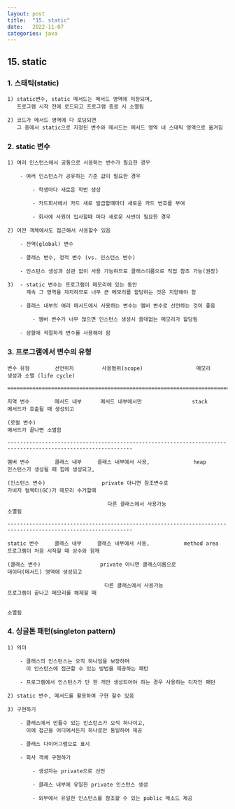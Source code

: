 ```yaml
---
layout: post
title:  "15. static"
date:   2022-11-07
categories: java
---
```


## 15. static

### 1. 스태틱(static)

    1) static변수, static 메서드는 메서드 영역에 저장되며,
       프로그램 시작 전에 로드되고 프로그램 종료 시 소멸됨

    2) 코드가 메서드 영역에 다 로딩되면
       그 중에서 static으로 지정된 변수와 메서드는 메서드 영역 내 스태틱 영역으로 옮겨짐

### 2. static 변수 

    1) 여러 인스턴스에서 공통으로 사용하는 변수가 필요한 경우 

        - 여러 인스턴스가 공유하는 기준 값이 필요한 경우 

            - 학생마다 새로운 학번 생성 

            - 카드회사에서 카드 새로 발급할때마다 새로운 카드 번호를 부여 

            - 회사에 사원이 입사할때 마다 새로운 사번이 필요한 경우

    2) 어떤 객체에서도 접근해서 사용할수 있음 

        - 전역(global) 변수   

        - 클래스 변수, 정적 변수 (vs. 인스턴스 변수)

        - 인스턴스 생성과 상관 없이 사용 가능하므로 클래스이름으로 직접 참조 가능(권장)
    
    3)  - static 변수는 프로그램이 메모리에 있는 동안
          계속 그 영역을 차지하므로 너무 큰 메모리를 할당하는 것은 지양해야 함

        - 클래스 내부의 여러 메서드에서 사용하는 변수는 멤버 변수로 선언하는 것이 좋음

            - 멤버 변수가 너무 많으면 인스턴스 생성시 쓸데없는 메모리가 할당됨
            
        - 상황에 적절하게 변수를 사용해야 함

### 3. 프로그램에서 변수의 유형

    변수 유형        선언위치         사용범위(scope)                 메모리             생성과 소멸 (life cycle)

    ===============================================================================================================

    지역 변수        메서드 내부      메서드 내부에서만                stack           메서드가 호출될 때 생성되고

    (로컬 변수)                                                                       메서드가 끝나면 소멸함

    --------------------------------------------------------------------------------------------------------------

    멤버 변수        클래스 내부     클래스 내부에서 사용,              heap            인스턴스가 생성될 때 힙에 생성되고,

    (인스턴스 변수)                  private 아니면 참조변수로                         가비지 컬렉터(GC)가 메모리 수거할때  

                                    다른 클래스에서 사용가능                           소멸됨

    --------------------------------------------------------------------------------------------------------------

    static 변수     클래스 내부     클래스 내부에서 사용,           method area         프로그램이 처음 시작할 때 상수와 함께

    (클래스 변수)                   private 아니면 클래스이름으로                       데이터(메서드) 영역에 생성되고 

                                   다른 클래스에서 사용가능                            프로그램이 끝나고 메모리를 해제할 때

                                                                                      소멸됨 

### 4. 싱글톤 패턴(singleton pattern)

    1) 의미

        - 클래스의 인스턴스는 오직 하나임을 보장하며 
          이 인스턴스에 접근할 수 있는 방법을 제공하는 패턴

        - 프로그램에서 인스턴스가 단 한 개만 생성되어야 하는 경우 사용하는 디자인 패턴

    2) static 변수, 메서드를 활용하여 구현 할수 있음

    3) 구현하기 

        - 클래스에서 만들수 있는 인스턴스가 오직 하나이고, 
          이에 접근을 어디에서든지 하나로만 통일하여 제공

        - 클래스 다이어그램으로 표시 

        - 회사 객체 구현하기    

            - 생성자는 private으로 선언

            - 클래스 내부에 유일한 private 인스턴스 생성  

            - 외부에서 유일한 인스턴스를 참조할 수 있는 public 메소드 제공